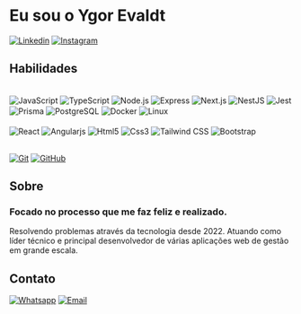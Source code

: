 # Eu sou o Ygor Evaldt

[![Linkedin](https://img.shields.io/badge/LinkedIn-0077B5?style=for-the-badge&logo=linkedin&logoColor=white)](https://www.linkedin.com/in/ygorevaldt/)
[![Instagram](https://img.shields.io/badge/Instagram-E4405F?style=for-the-badge&logo=instagram&logoColor=white)](https://instagram.com/ygorevaldt_)

## Habilidades

<div style="display: inline-blok"></br>
  <img align="center" alt="JavaScript" src="https://img.shields.io/badge/JavaScript-F7DF1E?style=for-the-badge&logo=javascript&logoColor=black"></img>
  <img align="center" alt="TypeScript" src="https://img.shields.io/badge/TypeScript-007ACC?style=for-the-badge&logo=typescript&logoColor=white"></img>
  <img align="center" alt="Node.js" src="https://img.shields.io/badge/Node.js-43853D?style=for-the-badge&logo=node.js&logoColor=white"></img>
  <img align="center" alt="Express" src="https://img.shields.io/badge/Express-000000?style=for-the-badge&logo=express&logoColor=white"></img>
  <img align="center" alt="Next.js" src="https://img.shields.io/badge/Next.js-000000?style=for-the-badge&logo=next-dot-js&logoColor=white"></img>
  <img align="center" alt="NestJS" src="https://img.shields.io/badge/NestJS-E0234E?style=for-the-badge&logo=nestjs&logoColor=white"></img>
  <img align="center" alt="Jest" src="https://img.shields.io/badge/Jest-C21325?style=for-the-badge&logo=jest&logoColor=white"></img>
  <img align="center" alt="Prisma" src="https://img.shields.io/badge/Prisma-2D3748?style=for-the-badge&logo=prisma&logoColor=white"></img>
  <img align="center" alt="PostgreSQL" src="https://img.shields.io/badge/PostgreSQL-316192?style=for-the-badge&logo=postgresql&logoColor=white"></img>
  <img align="center" alt="Docker" src="https://img.shields.io/badge/Docker-2496ED?style=for-the-badge&logo=docker&logoColor=white">
  <img align="center" alt="Linux" src="https://img.shields.io/badge/Linux-FCC624?style=for-the-badge&logo=linux&logoColor=black">
  <br><br>
  <img align="center" alt="React" src="https://img.shields.io/badge/React-20232A?style=for-the-badge&logo=react&logoColor=61DAFB"></img>
  <img align="center" alt="Angularjs" src="https://img.shields.io/badge/AngularJS-E23237?style=for-the-badge&logo=angularjs&logoColor=white"></img>
  <img align="center" alt="Html5" src="https://img.shields.io/badge/HTML5-E34F26?style=for-the-badge&logo=html5&logoColor=white"></img>
  <img align="center" alt="Css3" src="https://img.shields.io/badge/CSS3-1572B6?style=for-the-badge&logo=css3&logoColor=white"></img>
  <img align="center" alt="Tailwind CSS" src="https://img.shields.io/badge/Tailwind%20CSS-38B2AC?style=for-the-badge&logo=tailwind-css&logoColor=white"></img>
  <img align="center" alt="Bootstrap" src="https://img.shields.io/badge/Bootstrap-563D7C?style=for-the-badge&logo=bootstrap&logoColor=white"></img>
  
</div></br>

[![Git](https://img.shields.io/badge/Git-000?style=for-the-badge&logo=git&logoColor=E94D5F)](https://git-scm.com/doc)
[![GitHub](https://img.shields.io/badge/GitHub-000?style=for-the-badge&logo=github&logoColor=30A3DC)](https://docs.github.com/)

## Sobre
### Focado no processo que me faz feliz e realizado.

Resolvendo problemas através da tecnologia desde 2022. Atuando como líder técnico e principal desenvolvedor de várias aplicações web de gestão em grande escala.

## Contato

[![Whatsapp](https://img.shields.io/badge/WhatsApp-25D366?style=for-the-badge&logo=whatsapp&logoColor=white)](https://wa.me/5551983313468)
[![Email](https://img.shields.io/badge/Email-D14836?style=for-the-badge&logo=gmail&logoColor=white)](mailto:evaldtygor@gmail.com)

